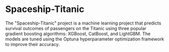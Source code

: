 # Spaceship-Titanic
The "Spaceship-Titanic" project is a machine learning project that predicts survival outcomes of passengers on the Titanic using three popular gradient boosting algorithms: XGBoost, CatBoost, and LightGBM. The models are tuned using the Optuna hyperparameter optimization framework to improve their accuracy.

